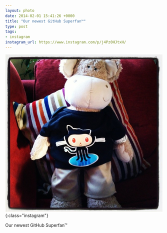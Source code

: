 ```yaml
---
layout: photo
date: 2014-02-01 15:41:26 +0000
title: "Our newest GitHub Superfan™"
type: post
tags:
- instagram
instagram_url: https://www.instagram.com/p/j4Pz0HJtxH/
---
```


![Instagram - j4Pz0HJtxH](/img/j4Pz0HJtxH.jpg){:class="instagram"}

Our newest GitHub Superfan™
